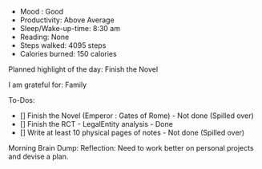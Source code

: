 
- Mood : Good
- Productivity: Above Average
- Sleep/Wake-up-time: 8:30 am
- Reading: None
- Steps walked: 4095 steps
- Calories burned: 150 calories

Planned highlight of the day: Finish the Novel

I am grateful for: Family

To-Dos:
- [] Finish the Novel (Emperor : Gates of Rome) - Not done (Spilled over)
- [] Finish the RCT - LegalEntity analysis - Done
- [] Write at least 10 physical pages of notes - Not done (Spilled over)

Morning Brain Dump: 
Reflection: Need to work better on personal projects and devise a plan.